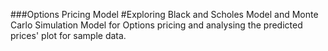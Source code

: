 ###Options Pricing Model
#Exploring Black and Scholes Model and Monte Carlo Simulation Model for Options pricing and analysing the predicted prices' plot for sample data.
